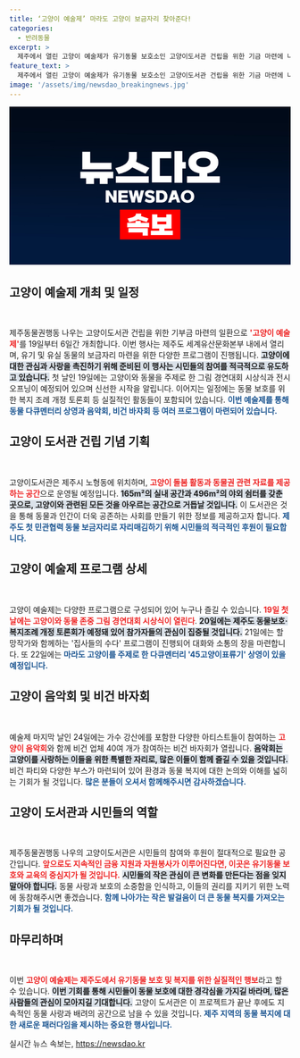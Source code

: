 ```yaml
---
title: ‘고양이 예술제’ 마라도 고양이 보금자리 찾아준다!
categories:
  - 반려동물
excerpt: >
  제주에서 열린 고양이 예술제가 유기동물 보호소인 고양이도서관 건립을 위한 기금 마련에 나섭니다. 다양한 프로그램과 특별 상영회가 예정된 이번 행사는 동물 사랑을 실천하는 기회로, 많은 관심이 모이고 있습니다!
feature_text: >
  제주에서 열린 고양이 예술제가 유기동물 보호소인 고양이도서관 건립을 위한 기금 마련에 나섭니다. 다양한 프로그램과 특별 상영회가 예정된 이번 행사는 동물 사랑을 실천하는 기회로, 많은 관심이 모이고 있습니다!
image: '/assets/img/newsdao_breakingnews.jpg'
---
```


<p><img src="/assets/img/newsdao_breakingnews.jpg" alt="pcversion 속보" /></p>

<h2 data-ke-size="size26">고양이 예술제 개최 및 일정</h2>

<p data-ke-size="size16">&nbsp;</p>

<p data-ke-size="size16">제주동물권행동 나우는 고양이도서관 건립을 위한 기부금 마련의 일환으로 <b><span style="color: #ee2323;">'고양이 예술제'</span></b>를 19일부터 6일간 개최합니다. 이번 행사는 제주도 세계유산문화본부 내에서 열리며, 유기 및 유실 동물의 보금자리 마련을 위한 다양한 프로그램이 진행됩니다. <b><span style="background-color: #21538527;">고양이에 대한 관심과 사랑을 촉진하기 위해 준비된 이 행사는 시민들의 참여를 적극적으로 유도하고 있습니다.</span></b> 첫 날인 19일에는 고양이와 동물을 주제로 한 그림 경연대회 시상식과 전시 오프닝이 예정되어 있으며 신선한 시작을 알립니다. 이어지는 일정에는 동물 보호를 위한 복지 조례 개정 토론회 등 실질적인 활동들이 포함되어 있습니다. <b><span style="color: #1a5490;">이번 예술제를 통해 동물 다큐멘터리 상영과 음악회, 비건 바자회 등 여러 프로그램이 마련되어 있습니다.</span></b></p>

<h2 data-ke-size="size26">고양이 도서관 건립 기념 기획</h2>

<p data-ke-size="size16">&nbsp;</p>

<p data-ke-size="size16">고양이도서관은 제주시 노형동에 위치하며, <b><span style="color: #ee2323;">고양이 돌봄 활동과 동물권 관련 자료를 제공하는 공간</span></b>으로 운영될 예정입니다. <b><span style="background-color: #21538527;">165m²의 실내 공간과 496m²의 야외 쉼터를 갖춘 곳으로, 고양이와 관련된 모든 것을 아우르는 공간으로 거듭날 것입니다.</span></b> 이 도서관은 것을 통해 동물과 인간이 더욱 공존하는 사회를 만들기 위한 정보를 제공하고자 합니다. <b><span style="color: #1a5490;">제주도 첫 민관협력 동물 보금자리로 자리매김하기 위해 시민들의 적극적인 후원이 필요합니다.</span></b></p>

<h2 data-ke-size="size26">고양이 예술제 프로그램 상세</h2>

<p data-ke-size="size16">&nbsp;</p>

<p data-ke-size="size16">고양이 예술제는 다양한 프로그램으로 구성되어 있어 누구나 즐길 수 있습니다. <b><span style="color: #ee2323;">19일 첫 날에는 고양이와 동물 존중 그림 경연대회 시상식이 열린다</span></b>. <b><span style="background-color: #21538527;">20일에는 제주도 동물보호·복지조례 개정 토론회가 예정돼 있어 참가자들의 관심이 집중될 것입니다.</span></b> 21일에는 할망작가와 함께하는 '집사들의 수다' 프로그램이 진행되어 대화와 소통의 장을 마련합니다. 또 22일에는 <b><span style="color: #1a5490;">마라도 고양이를 주제로 한 다큐멘터리 '45고양이표류기' 상영이 있을 예정입니다.</span></b></p>

<h2 data-ke-size="size26">고양이 음악회 및 비건 바자회</h2>

<p data-ke-size="size16">&nbsp;</p>

<p data-ke-size="size16">예술제 마지막 날인 24일에는 가수 강산에를 포함한 다양한 아티스트들이 참여하는 <b><span style="color: #ee2323;">고양이 음악회</span></b>와 함께 비건 업체 40여 개가 참여하는 비건 바자회가 열립니다. <b><span style="background-color: #21538527;">음악회는 고양이를 사랑하는 이들을 위한 특별한 자리로, 많은 이들이 함께 즐길 수 있을 것입니다.</span></b> 비건 파티와 다양한 부스가 마련되어 있어 환경과 동물 복지에 대한 논의와 이해를 넓히는 기회가 될 것입니다. <b><span style="color: #1a5490;">많은 분들이 오셔서 함께해주시면 감사하겠습니다.</span></b></p>

<h2 data-ke-size="size26">고양이 도서관과 시민들의 역할</h2>

<p data-ke-size="size16">&nbsp;</p>

<p data-ke-size="size16">제주동물권행동 나우의 고양이도서관은 시민들의 참여와 후원이 절대적으로 필요한 공간입니다. <b><span style="color: #ee2323;">앞으로도 지속적인 금융 지원과 자원봉사가 이루어진다면, 이곳은 유기동물 보호와 교육의 중심지가 될 것입니다.</span></b> <b><span style="background-color: #21538527;">시민들의 작은 관심이 큰 변화를 만든다는 점을 잊지 말아야 합니다.</span></b> 동물 사랑과 보호의 소중함을 인식하고, 이들의 권리를 지키기 위한 노력에 동참해주시면 좋겠습니다. <b><span style="color: #1a5490;">함께 나아가는 작은 발걸음이 더 큰 동물 복지를 가져오는 기회가 될 것입니다.</span></b></p>

<h2 data-ke-size="size26">마무리하며</h2>

<p data-ke-size="size16">&nbsp;</p>

<p data-ke-size="size16">이번 <b><span style="color: #ee2323;">고양이 예술제는 제주도에서 유기동물 보호 및 복지를 위한 실질적인 행보</span></b>라고 할 수 있습니다. <b><span style="background-color: #21538527;">이번 기회를 통해 시민들이 동물 보호에 대한 경각심을 가지길 바라며, 많은 사람들의 관심이 모아지길 기대합니다.</span></b> 고양이 도서관은 이 프로젝트가 끝난 후에도 지속적인 동물 사랑과 배려의 공간으로 남을 수 있을 것입니다. <b><span style="color: #1a5490;">제주 지역의 동물 복지에 대한 새로운 패러다임을 제시하는 중요한 행사입니다.</span></b></p>
실시간 뉴스 속보는, <a href="https://newsdao.kr" rel="dofollow">https://newsdao.kr</a>


